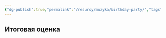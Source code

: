 ```yaml
---
{"dg-publish":true,"permalink":"/resursy/muzyka/birthday-party/","tags":["Музыка"]}
---
```


## Итоговая оценка